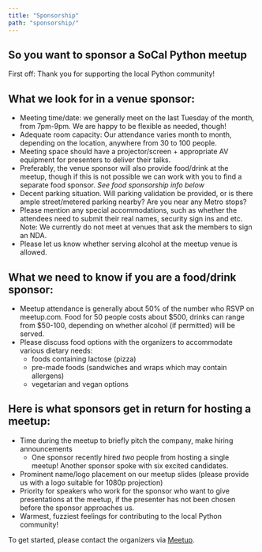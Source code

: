 ```yaml
---
title: "Sponsorship"
path: "sponsorship/"
---
```



## So you want to sponsor a SoCal Python meetup

First off: Thank you for supporting the local Python community!

## What we look for in a venue sponsor: 

- Meeting time/date: we generally meet on the last Tuesday of the month, from 7pm-9pm.  We are happy to be flexible as needed, though! 
- Adequate room capacity:  Our attendance varies month to month, depending on the location, anywhere from 30 to 100 people.
- Meeting space should have a projector/screen + appropriate AV equipment for presenters to deliver their talks.
- Preferably, the venue sponsor will also provide food/drink at the meetup, though if this is not possible we can work with you to find a separate food sponsor. *See food sponsorship info below*
- Decent parking situation. Will parking validation be provided, or is there ample street/metered parking nearby?  Are you near any Metro stops?
- Please mention any special accommodations, such as whether the attendees need to submit their real names, security sign ins and etc. Note: We currently do not meet at venues that ask the members to sign an NDA.
- Please let us know whether serving alcohol at the meetup venue is allowed.

## What we need to know if you are a food/drink sponsor:

- Meetup attendance is generally about 50% of the number who RSVP on meetup.com. Food for 50 people costs about $500, drinks can range from $50-100, depending on whether alcohol (if permitted) will be served.
- Please discuss food options with the organizers to accommodate various dietary needs:
    - foods containing lactose (pizza)
    - pre-made foods (sandwiches and wraps which may contain allergens)
    - vegetarian and vegan options

## Here is what sponsors get in return for hosting a meetup:

- Time during the meetup to briefly pitch the company, make hiring announcements
    - One sponsor recently hired _two_ people from hosting a single meetup! Another sponsor spoke with six excited candidates.
- Prominent name/logo placement on our meetup slides (please provide us with a logo suitable for 1080p projection)
- Priority for speakers who work for the sponsor who want to give presentations at the meetup, if the presenter has not been chosen before the sponsor approaches us.
- Warmest, fuzziest feelings for contributing to the local Python community!

To get started, please contact the organizers via [Meetup](http://meetup.com/socalpython).

